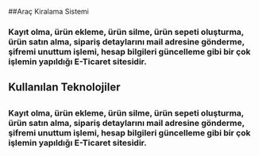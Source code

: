 ##Araç Kiralama Sistemi
<h3>Kayıt olma, ürün ekleme, ürün silme, ürün sepeti oluşturma, ürün satın alma,
sipariş detaylarını mail adresine gönderme, şifremi unuttum işlemi, hesap
bilgileri güncelleme gibi bir çok işlemin yapıldığı E-Ticaret sitesidir.<h3>
  
<h2>Kullanılan Teknolojiler <h2>

<h3>Kayıt olma, ürün ekleme, ürün silme, ürün sepeti oluşturma, ürün satın alma,
sipariş detaylarını mail adresine gönderme, şifremi unuttum işlemi, hesap
bilgileri güncelleme gibi bir çok işlemin yapıldığı E-Ticaret sitesidir.<h3>
